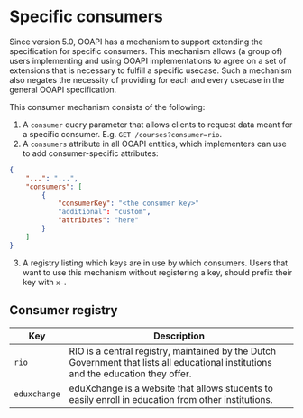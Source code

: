 # Specific consumers

Since version 5.0, OOAPI has a mechanism to support extending the specification for specific consumers. This mechanism allows (a group of) users implementing and using OOAPI implementations to agree on a set of extensions that is necessary to fulfill a specific usecase. Such a mechanism also negates the necessity of providing for each and every usecase in the general OOAPI specification.

This consumer mechanism consists of the following:
1. A `consumer` query parameter that allows clients to request data meant for a specific consumer. E.g. `GET /courses?consumer=rio`.
2. A `consumers` attribute in all OOAPI entities, which implementers can use to add consumer-specific attributes:
```json
{
    "...": "...",
    "consumers": [
        {
            "consumerKey": "<the consumer key>"
            "additional": "custom",
            "attributes": "here"
        }
    ]
}
```
3. A registry listing which keys are in use by which consumers. Users that want to use this mechanism without registering a key, should prefix their key with `x-`.

## Consumer registry
| Key          | Description                                                                                                                         |
| ------------ | ----------------------------------------------------------------------------------------------------------------------------------- |
| `rio`        | RIO is a central registry, maintained by the Dutch Government that lists all educational institutions and the education they offer. |
| `eduxchange` | eduXchange is a website that allows students to easily enroll in education from other institutions.                                 |
